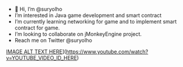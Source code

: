 - 👋 Hi, I’m @suryolho
- I’m interested in Java game development and smart contract
- I’m currently learning networking for game and to implement smart contract for game.
- I’m looking to collaborate on jMonkeyEngine project.
- Reach me on Twitter @suryolho


[IMAGE ALT TEXT HERE](https://img.youtube.com/vi/YOUTUBE_VIDEO_ID_HERE/0.jpg)](https://www.youtube.com/watch?v=YOUTUBE_VIDEO_ID_HERE)


<!---
suryolho/suryolho is a ✨ special ✨ repository because its `README.md` (this file) appears on your GitHub profile.
You can click the Preview link to take a look at your changes.
--->
